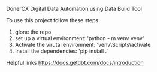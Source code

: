 DonerCX Digital Data Automation using Data Build Tool

To use this project follow these steps:
1. glone the repo
2. set up a virtual environment: 'python - m venv venv'
3. Activate the virutal environment: 'venv\Scripts\activate
4. Install the dependencies: 'pip install .'

Helpful links https://docs.getdbt.com/docs/introduction